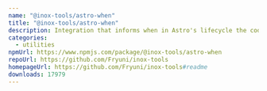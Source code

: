```yaml
---
name: "@inox-tools/astro-when"
title: "@inox-tools/astro-when"
description: Integration that informs when in Astro's lifecycle the code is running
categories:
  - utilities
npmUrl: https://www.npmjs.com/package/@inox-tools/astro-when
repoUrl: https://github.com/Fryuni/inox-tools
homepageUrl: https://github.com/Fryuni/inox-tools#readme
downloads: 17979
---
```

